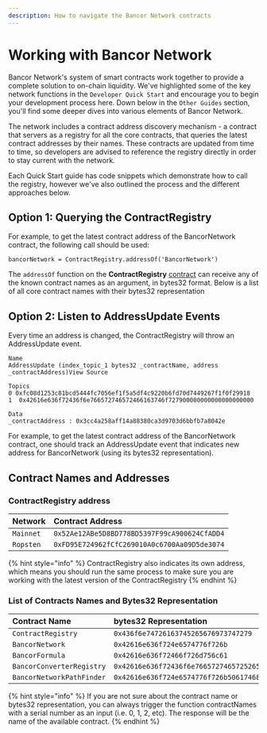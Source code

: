 ```yaml
---
description: How to navigate the Bancor Network contracts
---
```


# Working with Bancor Network

Bancor Network's system of smart contracts work together to provide a complete solution to on-chain liquidity. We've highlighted some of the key network functions in the `Developer Quick Start` and encourage you to begin your development process here. Down below in the `Other Guides` section, you'll find some deeper dives into various elements of Bancor Network.

The network includes a contract address discovery mechanism - a contract that servers as a registry for all the core contracts, that queries the latest contract addresses by their names. These contracts are updated from time to time, so developers are advised to reference the registry directly in order to stay current with the network. 

Each Quick Start guide has code snippets which demonstrate how to call the registry, however we've also outlined the process and the different approaches below.

## Option 1: Querying the ContractRegistry

For example, to get the latest contract address of the BancorNetwork contract, the following call should be used:

`bancorNetwork = ContractRegistry.addressOf('BancorNetwork')`

The `addressOf` function on the **ContractRegistry** [contract](https://etherscan.io/address/0x52ae12abe5d8bd778bd5397f99ca900624cfadd4#readContract) can receive any of the known contract names as an argument, in bytes32 format. Below is a list of all core contract names with their bytes32 representation

## Option 2: Listen to AddressUpdate Events

Every time an address is changed, the ContractRegistry will throw an AddressUpdate event. 

```text
Name 
AddressUpdate (index_topic_1 bytes32 _contractName, address _contractAddress)View Source

Topics
0 0xfc08d1253c81bcd5444fc7056ef1f5a5df4c9220b6fd70d7449267f1f0f29918
1  0x42616e636f72436f6e766572746572466163746f727900000000000000000000

Data
_contractAddress : 0x3cc4a258aff14a88380ca3d9703d6bbfb7a8042e

```

For example, to get the latest contract address of the BancorNetwork contract, one should track an AddressUpdate event that indicates new address for BancorNetwork \(using its bytes32 representation\).

## Contract Names and Addresses

### ContractRegistry address

| Network | Contract Address |
| :--- | :--- |
| `Mainnet​` | `0x52Ae12ABe5D8BD778BD5397F99cA900624CfADD4` |
| `Ropsten` | `0xFD95E724962fCfC269010A0c6700Aa09D5de3074` |

{% hint style="info" %}
ContractRegistry also indicates its own address, which means you should run the same process to make sure you are working with the latest version of the ContractRegistry
{% endhint %}

### List of Contracts Names and Bytes32 Representation

| **Contract Name** | bytes32 Representation |
| :--- | :--- |
| `ContractRegistry` | `0x436f6e74726163745265676973747279` |
| `BancorNetwork` | `0x42616e636f724e6574776f726b` |
| `BancorFormula` | `0x42616e636f72466f726d756c61` |
| `BancorConverterRegistry` | `0x42616e636f72436f6e7665727465725265676973747279` |
| `BancorNetworkPathFinder` | `0x42616e636f724e6574776f726b5061746846696e646572` |

{% hint style="info" %}
If you are not sure about the contract name or bytes32 representation, you can always trigger the function contractNames with a serial number as an input \(i.e. 0, 1, 2, etc\). The response will be the name of the available contract.
{% endhint %}

